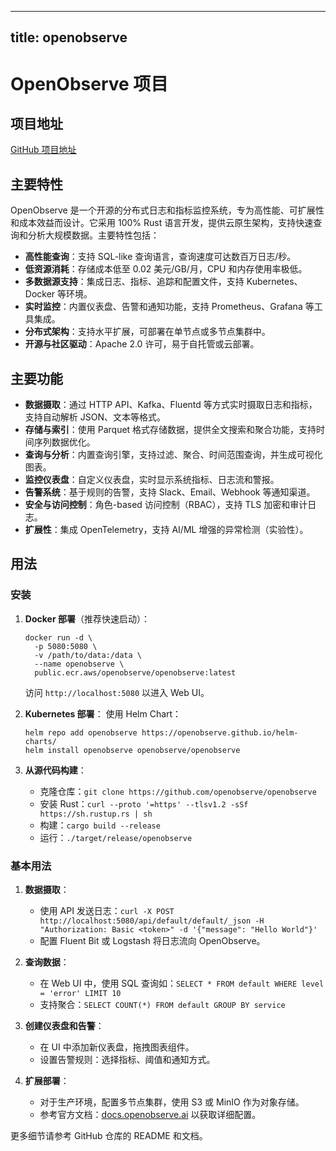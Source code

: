 
---
title: openobserve
---

# OpenObserve 项目

## 项目地址
[GitHub 项目地址](https://github.com/openobserve/openobserve)

## 主要特性
OpenObserve 是一个开源的分布式日志和指标监控系统，专为高性能、可扩展性和成本效益而设计。它采用 100% Rust 语言开发，提供云原生架构，支持快速查询和分析大规模数据。主要特性包括：
- **高性能查询**：支持 SQL-like 查询语言，查询速度可达数百万日志/秒。
- **低资源消耗**：存储成本低至 0.02 美元/GB/月，CPU 和内存使用率极低。
- **多数据源支持**：集成日志、指标、追踪和配置文件，支持 Kubernetes、Docker 等环境。
- **实时监控**：内置仪表盘、告警和通知功能，支持 Prometheus、Grafana 等工具集成。
- **分布式架构**：支持水平扩展，可部署在单节点或多节点集群中。
- **开源与社区驱动**：Apache 2.0 许可，易于自托管或云部署。

## 主要功能
- **数据摄取**：通过 HTTP API、Kafka、Fluentd 等方式实时摄取日志和指标，支持自动解析 JSON、文本等格式。
- **存储与索引**：使用 Parquet 格式存储数据，提供全文搜索和聚合功能，支持时间序列数据优化。
- **查询与分析**：内置查询引擎，支持过滤、聚合、时间范围查询，并生成可视化图表。
- **监控仪表盘**：自定义仪表盘，实时显示系统指标、日志流和警报。
- **告警系统**：基于规则的告警，支持 Slack、Email、Webhook 等通知渠道。
- **安全与访问控制**：角色-based 访问控制（RBAC），支持 TLS 加密和审计日志。
- **扩展性**：集成 OpenTelemetry，支持 AI/ML 增强的异常检测（实验性）。

## 用法
### 安装
1. **Docker 部署**（推荐快速启动）：
   ```
   docker run -d \
     -p 5080:5080 \
     -v /path/to/data:/data \
     --name openobserve \
     public.ecr.aws/openobserve/openobserve:latest
   ```
   访问 `http://localhost:5080` 以进入 Web UI。

2. **Kubernetes 部署**：
   使用 Helm Chart：
   ```
   helm repo add openobserve https://openobserve.github.io/helm-charts/
   helm install openobserve openobserve/openobserve
   ```

3. **从源代码构建**：
   - 克隆仓库：`git clone https://github.com/openobserve/openobserve`
   - 安装 Rust：`curl --proto '=https' --tlsv1.2 -sSf https://sh.rustup.rs | sh`
   - 构建：`cargo build --release`
   - 运行：`./target/release/openobserve`

### 基本用法
1. **数据摄取**：
   - 使用 API 发送日志：`curl -X POST http://localhost:5080/api/default/default/_json -H "Authorization: Basic <token>" -d '{"message": "Hello World"}'`
   - 配置 Fluent Bit 或 Logstash 将日志流向 OpenObserve。

2. **查询数据**：
   - 在 Web UI 中，使用 SQL 查询如：`SELECT * FROM default WHERE level = 'error' LIMIT 10`
   - 支持聚合：`SELECT COUNT(*) FROM default GROUP BY service`

3. **创建仪表盘和告警**：
   - 在 UI 中添加新仪表盘，拖拽图表组件。
   - 设置告警规则：选择指标、阈值和通知方式。

4. **扩展部署**：
   - 对于生产环境，配置多节点集群，使用 S3 或 MinIO 作为对象存储。
   - 参考官方文档：[docs.openobserve.ai](https://docs.openobserve.ai) 以获取详细配置。

更多细节请参考 GitHub 仓库的 README 和文档。